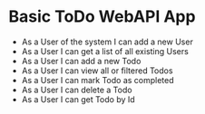 # Basic ToDo WebAPI App

- As a User of the system I can add a new User
- As a User I can get a list of all existing Users
- As a User I can add a new Todo
- As a User I can view all or filtered Todos
- As a User I can mark Todo as completed
- As a User I can delete a Todo
- As a User I can get Todo by Id
